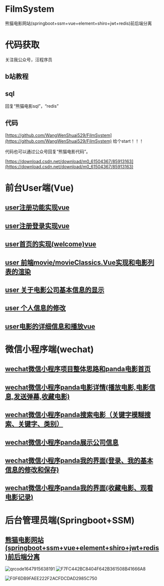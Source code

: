 # FilmSystem
熊猫电影网站(springboot+ssm+vue+element+shiro+jwt+redis)前后端分离


# 代码获取
关注我公众号，汪程序员
## b站教程

## sql
回复“熊猫电影sql”，“redis”
## 代码
[https://github.com/WangWenShuai529/FilmSystem](https://github.com/WangWenShuai529/FilmSystem)
给个start！！！

代码也可以通过公众号回复“熊猫电影代码”。

[https://download.csdn.net/download/m0_61504367/85913163](https://download.csdn.net/download/m0_61504367/85913163)
# 前台User端(Vue)
## [user注册功能实现vue](https://blog.csdn.net/m0_61504367/article/details/125103821)

## [user注册登录实现vue](https://blog.csdn.net/m0_61504367/article/details/125104261)

## [user首页的实现(welcome)vue](https://blog.csdn.net/m0_61504367/article/details/125104716)

## [user 前端movie/movieClassics.Vue实现和电影列表的渲染](https://blog.csdn.net/m0_61504367/article/details/125106381)

## [user 关于电影公司基本信息的显示](https://blog.csdn.net/m0_61504367/article/details/125192134)

## [user 个人信息的修改](https://blog.csdn.net/m0_61504367/article/details/125191927)

## [user电影的详细信息和播放vue](https://blog.csdn.net/m0_61504367/article/details/125106888)
# 微信小程序端(wechat)
## [wechat微信小程序项目整体思路和panda电影首页](https://blog.csdn.net/m0_61504367/article/details/125478799)
## [wechat微信小程序panda电影详情(播放电影,电影信息,发送弹幕,收藏电影)](https://blog.csdn.net/m0_61504367/article/details/125479702)
## [wechat微信小程序panda搜索电影（关键字模糊搜索、关键字、类别）](https://blog.csdn.net/m0_61504367/article/details/125480580)
## [wechat微信小程序panda展示公司信息](https://blog.csdn.net/m0_61504367/article/details/125495168)
## [wechat微信小程序panda我的界面(登录、我的基本信息的修改和保存)](https://blog.csdn.net/m0_61504367/article/details/125534376)

## [wechat微信小程序panda我的界面(收藏电影、观看电影记录)](https://blog.csdn.net/m0_61504367/article/details/125534839)

# 后台管理员端(Springboot+SSM)
## [熊猫电影网站(springboot+ssm+vue+element+shiro+jwt+redis)前后端分离](https://blog.csdn.net/m0_61504367/article/details/123964741)

![qrcode1647915638191](https://user-images.githubusercontent.com/94291160/177333362-a795ce53-540e-4523-90d0-8d817c453f99.jpg)
![F7FC442BC8404F642B361508B41666A8](https://user-images.githubusercontent.com/94291160/177333586-94c75415-8c0b-4617-9dd9-b3f4ec025827.jpg)

![F0F6DB9FAEE222F2ACFDCDAD2985C750](https://user-images.githubusercontent.com/94291160/177333479-69bdfe99-7463-40d2-9099-e91c9dc4c08c.jpg)


